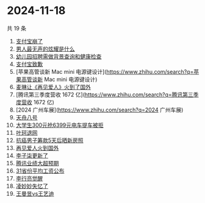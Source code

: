 # 2024-11-18

共 19 条

<!-- BEGIN ZHIHUSEARCH -->
<!-- 最后更新时间 Mon Nov 18 2024 13:12:59 GMT+0800 (China Standard Time) -->
1. [支付宝崩了](https://www.zhihu.com/search?q=支付宝崩了)
1. [男人最无声的炫耀是什么](https://www.zhihu.com/search?q=男人最无声的炫耀是什么)
1. [幼儿园招聘需做背景查询和健康检查](https://www.zhihu.com/search?q=幼儿园招聘需做背景查询和健康检查)
1. [支付宝致歉](https://www.zhihu.com/search?q=支付宝致歉)
1. [苹果高管谈新 Mac mini 电源键设计](https://www.zhihu.com/search?q=苹果高管谈新 Mac mini 电源键设计)
1. [麦琳让《再见爱人》火到了国外](https://www.zhihu.com/search?q=麦琳让《再见爱人》火到了国外)
1. [腾讯第三季度营收 1672 亿](https://www.zhihu.com/search?q=腾讯第三季度营收 1672 亿)
1. [2024 广州车展](https://www.zhihu.com/search?q=2024 广州车展)
1. [天舟八号](https://www.zhihu.com/search?q=天舟八号)
1. [大学生300元抢6399元电车提车被拒](https://www.zhihu.com/search?q=大学生300元抢6399元电车提车被拒)
1. [叶珂退网](https://www.zhihu.com/search?q=叶珂退网)
1. [抗癌男子筹款5天后晒新房照](https://www.zhihu.com/search?q=抗癌男子筹款5天后晒新房照)
1. [再见爱人火到国外](https://www.zhihu.com/search?q=再见爱人火到国外)
1. [李子柒更新了](https://www.zhihu.com/search?q=李子柒更新了)
1. [腾讯业绩大超预期](https://www.zhihu.com/search?q=腾讯业绩大超预期)
1. [31省份平均工资公布](https://www.zhihu.com/search?q=31省份平均工资公布)
1. [李行亮觉醒](https://www.zhihu.com/search?q=李行亮觉醒)
1. [凌妙妙失忆了](https://www.zhihu.com/search?q=凌妙妙失忆了)
1. [王曼昱vs王艺迪](https://www.zhihu.com/search?q=王曼昱vs王艺迪)
<!-- END ZHIHUSEARCH -->
